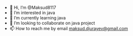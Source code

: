 - 👋 Hi, I’m @Maksud8117
- 👀 I’m interested in java
- 🌱 I’m currently learning java
- 💞️ I’m looking to collaborate on java project
- 📫 How to reach me by email maksud.djurayev@gmail.com

<!---
Maksud8117/Maksud8117 is a ✨ special ✨ repository because its `README.md` (this file) appears on your GitHub profile.
You can click the Preview link to take a look at your changes.
--->
